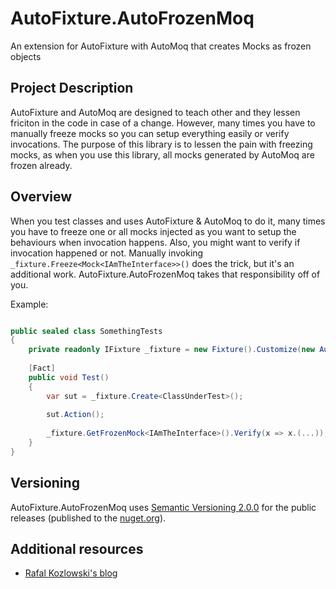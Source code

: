 # AutoFixture.AutoFrozenMoq
An extension for AutoFixture with AutoMoq that creates Mocks as frozen objects

## Project Description
AutoFixture and AutoMoq are designed to teach other and they lessen friciton in the code in case of a change. However, many times you have to manually freeze mocks so you can setup everything easily or verify invocations. The purpose of this library is to lessen the pain with freezing mocks, as when you use this library, all mocks generated by AutoMoq are frozen already. 

## Overview
When you test classes and uses AutoFixture & AutoMoq to do it, many times you have to freeze one or all mocks injected as you want to setup the behaviours when invocation happens. Also, you might want to verify if invocation happened or not. Manually invoking `_fixture.Freeze<Mock<IAmTheInterface>>()` does the trick, but it's an additional work. AutoFixture.AutoFrozenMoq takes that responsibility off of you.

Example:

```c#

public sealed class SomethingTests 
{
	private readonly IFixture _fixture = new Fixture().Customize(new AutoFrozenMoqCustomization());
	
	[Fact]
	public void Test()
	{
		var sut = _fixture.Create<ClassUnderTest>();
		
		sut.Action();
		
		_fixture.GetFrozenMock<IAmTheInterface>().Verify(x => x.(...));
	}
}
```

## Versioning

AutoFixture.AutoFrozenMoq uses [Semantic Versioning 2.0.0](http://semver.org/spec/v2.0.0.html) for the public releases (published to the [nuget.org](https://www.nuget.org/)).

## Additional resources

* [Rafal Kozlowski's blog](https://rafalkozlowski.engineer)